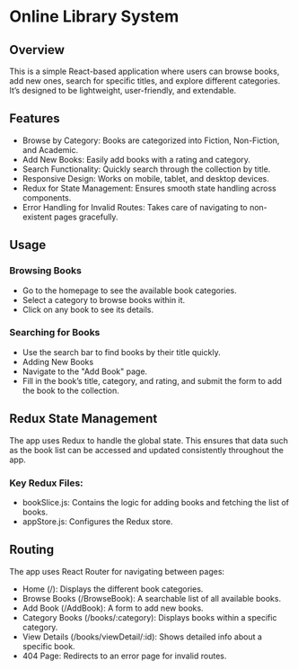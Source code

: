 # Online Library System
## Overview
This is a simple React-based application where users can browse books, add new ones, search for specific titles, and explore different categories. It’s designed to be lightweight, user-friendly, and extendable.
 
## Features
- Browse by Category: Books are categorized into Fiction, Non-Fiction, and Academic.
- Add New Books: Easily add books with a rating and category.
- Search Functionality: Quickly search through the collection by title.
- Responsive Design: Works on mobile, tablet, and desktop devices.
- Redux for State Management: Ensures smooth state handling across components.
- Error Handling for Invalid Routes: Takes care of navigating to non-existent pages gracefully.

## Usage
### Browsing Books
- Go to the homepage to see the available book categories.
- Select a category to browse books within it.
- Click on any book to see its details.
### Searching for Books
- Use the search bar to find books by their title quickly.
- Adding New Books
- Navigate to the "Add Book" page.
- Fill in the book’s title, category, and rating, and submit the form to add the book to the collection.

## Redux State Management
The app uses Redux to handle the global state. This ensures that data such as the book list can be accessed and updated consistently throughout the app.

### Key Redux Files:
- bookSlice.js: Contains the logic for adding books and fetching the list of books.
- appStore.js: Configures the Redux store.

## Routing
The app uses React Router for navigating between pages:

- Home (/): Displays the different book categories.
- Browse Books (/BrowseBook): A searchable list of all available books.
- Add Book (/AddBook): A form to add new books.
- Category Books (/books/:category): Displays books within a specific category.
- View Details (/books/viewDetail/:id): Shows detailed info about a specific book.
- 404 Page: Redirects to an error page for invalid routes.
